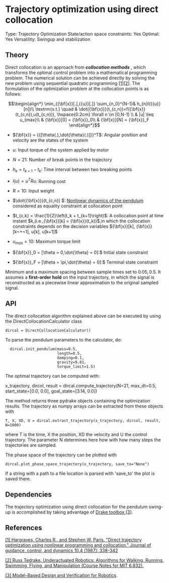 # Trajectory optimization using direct collocation

Type: Trajectory Optimization
State/action space constraints: Yes
Optimal: Yes
Versatility: Swingup and stabilization

## Theory

Direct collocation is an approach from ***collocation methods*** , which transforms the optimal control problem into a mathematical programming problem. The numerical solution can be achieved directly by solving the new problem using sequential quadratic programming [[1]](https://arc.aiaa.org/doi/pdf/10.2514/3.20223)[[2]](http://underactuated.mit.edu/trajopt.html).
The formulation of the optimization problem at the collocation points is as follows:

```math
\begin{align*}
        \min_{{\bf{x}}[.],{{u}}[.]} \sum_{n_0}^{N-1}&
          h_{n}l({{u}}[n])\\
        \textrm{s.t.} \quad & \dot{{\bf{x}}}(t_{c,n})=f({\bf{x}}(t_{c,n}),u(t_{c,n})), \hspace{0.2cm} \forall n \in [0,N-1] \\
          & |u| \leq u_{max}\\
          & {\bf{x}}[0] = {\bf{x}}_0\\
          & {\bf{x}}[N] = {\bf{x}}_F
\end{align*}
```
- $`{\bf{x}} = {{[\theta(.),\dot{\theta}(.)]}}^T`$: Angular position and velocity are the states of the system 

- $`u`$: Input torque of the system applied by motor

- $`N = 21`$: Number of break points in the trajectory

- $`h_k = t_{k+1} - t_k`$: Time interval between two breaking points

- $`l(u) = u^TR u`$: Running cost 

- $`R = 10`$: Input weight

- $`\dot{{\bf{x}}}(t_{c,n}) `$: [Nonlinear dynamics of the pendulum](https://git.hb.dfki.de/underactuated-robotics/release_version/torque_limited_simple_pendulum/-/blob/master/software/python/model/README.md) considered as equality constraint at collocation point

- $`t_{c,k} = \frac{1}{2}\left(t_k + t_{k+1}\right)`$: A collocation point at time instant $`k,(i.e.,{\bf{x}}[k] = {\bf{x}}(t_k))`$,in which the collocation constraints depends on the decision variables  $`{\bf{x}}[k], {\bf{x}}[k~+~1], u[k], u[k+1]`$

- $`u_{max} = 10`$: Maximum torque limit

- $`{\bf{x}}_0 = [\theta = 0,\dot{\theta} = 0]:`$ Initial state constraint

- $`{\bf{x}}_F = [\theta = \pi,\dot{\theta} = 0]:`$ Terminal state constraint


Minimum and a maximum spacing between sample times set to $`0.05, 0.5`$. It assumes a **first-order hold** on the input trajectory, in which the signal is reconstructed as a piecewise linear approximation to the original sampled signal.

## API

The direct collocation algorithm explained above can be executed by using the DirectCollocationCalculator class

    dircal = DirectCollocationCalculator()

To parse the pendulum parameters to the calculator, do:

      dircal.init_pendulum(mass=0.5,
                           length=0.5,
                           damping=0.1,
                           gravity=9.81,
                           torque_limit=1.5)

The optimal trajectory can be computed with:

  x_trajectory, dircol, result = dircal.compute_trajectory(N=21,
                                                           max_dt=0.5,
                                                           start_state=[0.0, 0.0],
                                                           goal_state=[3.14, 0.0])

The method returns three pydrake objects containing the optimization results. The trajectory as numpy arrays can be extracted from these objects with

    T, X, XD, U = dircal.extract_trajectory(x_trajectory, dircol, result, N=1000)

where T is the time, X the position, XD the velocity and U the control trajectory. The parameter N determines here how with how many steps the trajectories are sampled.

The phase space of the trajectory can be plotted with

    dircal.plot_phase_space_trajectory(x_trajectory, save_to="None")

If a string with a path to a file location is parsed with 'save_to' the plot is saved there.

## Dependencies

The trajectory optimization using direct collocation for the pendulum swing-up is accomplished by taking advantage of [Drake toolbox [3]](https://drake.mit.edu/).

## References
[[1] Hargraves, Charles R., and Stephen W. Paris. "Direct trajectory optimization using nonlinear programming and collocation." Journal of guidance, control, and dynamics 10.4 (1987): 338-342](https://arc.aiaa.org/doi/pdf/10.2514/3.20223)

[[2] Russ Tedrake. Underactuated Robotics: Algorithms for Walking, Running, Swimming, Flying, and Manipulation (Course Notes for MIT 6.832).](http://underactuated.mit.edu/)

[[3] Model-Based Design and Verification for Robotics](https://drake.mit.edu/).
